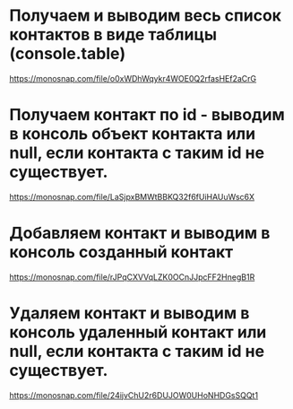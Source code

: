 # Получаем и выводим весь список контактов в виде таблицы (console.table)

https://monosnap.com/file/o0xWDhWqykr4WOE0Q2rfasHEf2aCrG

# Получаем контакт по id - выводим в консоль объект контакта или null, если контакта с таким id не существует.

https://monosnap.com/file/LaSjpxBMWtBBKQ32f6fUiHAUuWsc6X

# Добавляем контакт и выводим в консоль созданный контакт

https://monosnap.com/file/rJPqCXVVqLZK0OCnJJpcFF2HnegB1R

# Удаляем контакт и выводим в консоль удаленный контакт или null, если контакта с таким id не существует.

https://monosnap.com/file/24ijvChU2r6DUJOW0UHoNHDGsSQQt1
